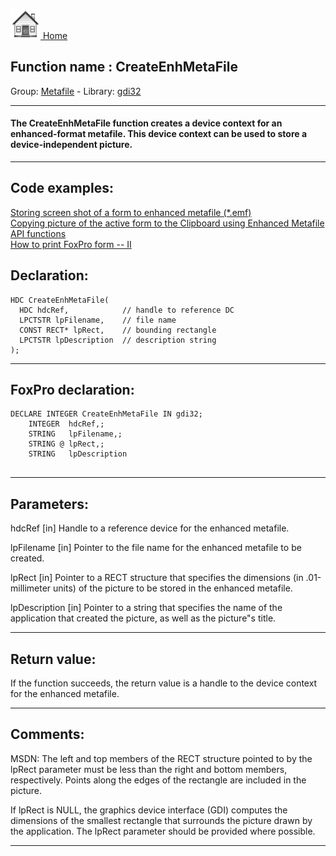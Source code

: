 [<img src="../../images/home.png"> Home ](https://github.com/VFPX/Win32API)  

## Function name : CreateEnhMetaFile
Group: [Metafile](../../functions_group.md#Metafile)  -  Library: [gdi32](../../libraries.md#gdi32)  
***  


#### The CreateEnhMetaFile function creates a device context for an enhanced-format metafile. This device context can be used to store a device-independent picture.
***  


## Code examples:
[Storing screen shot of a form to enhanced metafile (*.emf)](../../samples/sample_402.md)  
[Copying picture of the active form to the Clipboard using Enhanced Metafile API functions](../../samples/sample_404.md)  
[How to print FoxPro form -- II](../../samples/sample_406.md)  

## Declaration:
```foxpro  
HDC CreateEnhMetaFile(
  HDC hdcRef,            // handle to reference DC
  LPCTSTR lpFilename,    // file name
  CONST RECT* lpRect,    // bounding rectangle
  LPCTSTR lpDescription  // description string
);  
```  
***  


## FoxPro declaration:
```foxpro  
DECLARE INTEGER CreateEnhMetaFile IN gdi32;
	INTEGER  hdcRef,;
	STRING   lpFilename,;
	STRING @ lpRect,;
	STRING   lpDescription
  
```  
***  


## Parameters:
hdcRef 
[in] Handle to a reference device for the enhanced metafile. 

lpFilename 
[in] Pointer to the file name for the enhanced metafile to be created.

lpRect 
[in] Pointer to a RECT structure that specifies the dimensions (in .01-millimeter units) of the picture to be stored in the enhanced metafile. 

lpDescription 
[in] Pointer to a string that specifies the name of the application that created the picture, as well as the picture"s title.   
***  


## Return value:
If the function succeeds, the return value is a handle to the device context for the enhanced metafile.  
***  


## Comments:
MSDN: The left and top members of the RECT structure pointed to by the lpRect parameter must be less than the right and bottom members, respectively. Points along the edges of the rectangle are included in the picture.   
  
If lpRect is NULL, the graphics device interface (GDI) computes the dimensions of the smallest rectangle that surrounds the picture drawn by the application. The lpRect parameter should be provided where possible.  
  
***  

